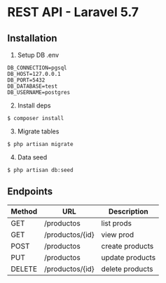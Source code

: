 # REST API - Laravel 5.7

## Installation

1. Setup DB .env

```
DB_CONNECTION=pgsql
DB_HOST=127.0.0.1
DB_PORT=5432
DB_DATABASE=test
DB_USERNAME=postgres
```

2. Install deps

```
$ composer install
```
    
3. Migrate tables

```
$ php artisan migrate
```
    
4. Data seed

```
$ php artisan db:seed
```

## Endpoints

Method | URL | Description
-- | -- | --
GET | /productos | list prods
GET | /productos/{id} | view prod
POST | /productos | create products
PUT | /productos | update products
DELETE | /productos/{id} | delete products

